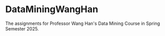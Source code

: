 # DataMiningWangHan
The assignments for Professor Wang Han's Data Mining Course in Spring Semester 2025.
